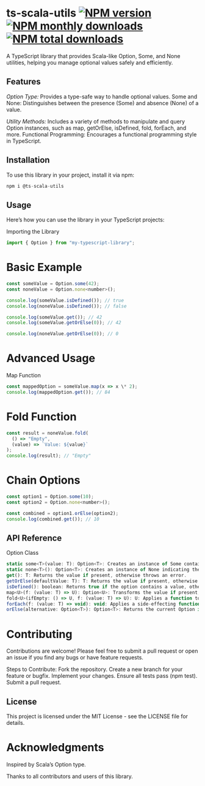 # ts-scala-utils [![NPM version](https://img.shields.io/npm/v/ts-scala-utils.svg?style=flat)](https://www.npmjs.com/package/ts-scala-utils) [![NPM monthly downloads](https://img.shields.io/npm/dm/ts-scala-utils.svg?style=flat)](https://npmjs.org/package/ts-scala-utils) [![NPM total downloads](https://img.shields.io/npm/dt/ts-scala-utils.svg?style=flat)](https://npmjs.org/package/ts-scala-utils)

A TypeScript library that provides Scala-like Option, Some, and None utilities, helping you manage optional values safely and efficiently.

## Features

_Option Type:_ Provides a type-safe way to handle optional values.
Some and None: Distinguishes between the presence (Some) and absence (None) of a value.

_Utility Methods:_ Includes a variety of methods to manipulate and query Option instances, such as map, getOrElse, isDefined, fold, forEach, and more.
Functional Programming: Encourages a functional programming style in TypeScript.

## Installation

To use this library in your project, install it via npm:

```js
npm i @ts-scala-utils
```

## Usage

Here’s how you can use the library in your TypeScript projects:

Importing the Library

```js
import { Option } from "my-typescript-library";
```

# Basic Example

```js
const someValue = Option.some(42);
const noneValue = Option.none<number>();

console.log(someValue.isDefined()); // true
console.log(noneValue.isDefined()); // false

console.log(someValue.get()); // 42
console.log(someValue.getOrElse(0)); // 42

console.log(noneValue.getOrElse(0)); // 0
```

# Advanced Usage

Map Function

```js
const mappedOption = someValue.map(x => x \* 2);
console.log(mappedOption.get()); // 84
```

# Fold Function

```js
const result = noneValue.fold(
  () => "Empty",
  (value) => `Value: ${value}`
);
console.log(result); // "Empty"
```

# Chain Options

```js
const option1 = Option.some(10);
const option2 = Option.none<number>();

const combined = option1.orElse(option2);
console.log(combined.get()); // 10
```

## API Reference

Option Class

```js
static some<T>(value: T): Option<T>: Creates an instance of Some containing the provided value.
static none<T>(): Option<T>: Creates an instance of None indicating the absence of a value.
get(): T: Returns the value if present, otherwise throws an error.
getOrElse(defaultValue: T): T: Returns the value if present, otherwise returns the provided default value.
isDefined(): boolean: Returns true if the option contains a value, otherwise false.
map<U>(f: (value: T) => U): Option<U>: Transforms the value if present, otherwise returns None.
fold<U>(ifEmpty: () => U, f: (value: T) => U): U: Applies a function to the value if present, otherwise applies the ifEmpty function.
forEach(f: (value: T) => void): void: Applies a side-effecting function to the value if present.
orElse(alternative: Option<T>): Option<T>: Returns the current Option if it contains a value, otherwise returns the provided alternative Option.
```

# Contributing

Contributions are welcome! Please feel free to submit a pull request or open an issue if you find any bugs or have feature requests.

Steps to Contribute:
Fork the repository.
Create a new branch for your feature or bugfix.
Implement your changes.
Ensure all tests pass (npm test).
Submit a pull request.

## License

This project is licensed under the MIT License - see the LICENSE file for details.

# Acknowledgments

Inspired by Scala’s Option type.

Thanks to all contributors and users of this library.
